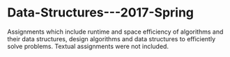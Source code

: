 # Data-Structures---2017-Spring
Assignments which include runtime and space efficiency of algorithms and their data structures, design algorithms and data structures to efficiently solve problems.
Textual assignments were not included.
